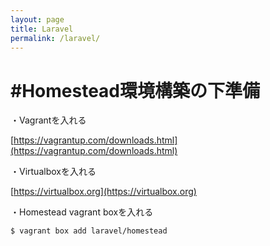 ```yaml
---
layout: page
title: Laravel
permalink: /laravel/
---
```


# #Homestead環境構築の下準備

・Vagrantを入れる

[https://vagrantup.com/downloads.html](https://vagrantup.com/downloads.html)

・Virtualboxを入れる

[https://virtualbox.org](https://virtualbox.org)

・Homestead vagrant boxを入れる

`$ vagrant box add laravel/homestead`
